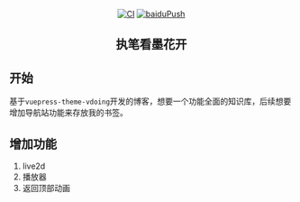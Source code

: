 <p align="center">
  <a href="https://github.com/xugaoyi/vuepress-theme-vdoing/actions?query=workflow%3ACI"><img src="https://github.com/xlzy520/blog-xlzy/workflows/Deploy Vuepress/badge.svg" alt="CI"></a>
  <a href="https://github.com/xugaoyi/vuepress-theme-vdoing/actions?query=workflow%3AbaiduPush"><img src="https://github.com/xlzy520/blog-xlzy/workflows/baiduPush/badge.svg" alt="baiduPush"></a>



</p>

<h2 align="center">执笔看墨花开</h2>

## 开始
基于`vuepress-theme-vdoing`开发的博客，想要一个功能全面的知识库，后续想要增加导航站功能来存放我的书签。

## 增加功能
1. live2d
2. 播放器
3. 返回顶部动画
